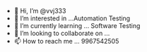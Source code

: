 - 👋 Hi, I’m @vvj333
- 👀 I’m interested in ...Automation Testing
- 🌱 I’m currently learning ... Software Testing
- 💞️ I’m looking to collaborate on ...
- 📫 How to reach me ... 9967542505

<!---
vvj333/vvj333 is a ✨ special ✨ repository because its `README.md` (this file) appears on your GitHub profile.
You can click the Preview link to take a look at your changes.
--->
